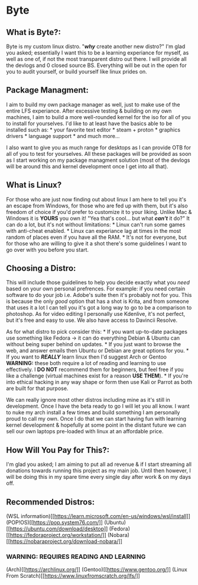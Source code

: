 # Byte 

## What is Byte?:

Byte is my custom linux distro. "***why*** create another new distro?" 
I'm glad you asked; essentially I want this to be a learning experiance for myself, 
as well as one of, if not the most transparent distro out there. 
I will provide all the devlogs and 0 closed source BS.
Everything will be out in the open for you to audit yourself, or build yourself like linux prides on.

## Package Managment:

I aim to build my own package manager as well, just to make use of the entire LFS experiance.
After excessive testing & building on my own machines, 
I aim to build a more well-rounded kernel for the iso for all of you to install for yourselves. 
I'd like to at least have the basics able to be installed such as:
    * your favorite text editor 
    * steam + proton
    * graphics drivers 
    * language support
    * and much more...

I also want to give you as much range for desktops as I can provide OTB for all of you to test for yourselves. 
All these packages will be provided as soon as I start working on my package managment solution 
(most of the devlogs will be around this and kernel development once I get into all that).

## What is Linux?

For those who are just now finding out about linux I am here to tell you it's an escape from Windows, 
for those who are fed up with them, but it's also freedom of choice if you'd prefer to customize it to your liking. 
Unlike Mac & Windows it is **YOURS** you own it! 
"Yea that's cool... but what ***can't*** it do?" It can do a lot, but it's not without limitations:
    * Linux can't run some games with anti-cheat enabled.
    * Linux can experiance lag at times in the most random of places even if you have all the RAM.
    * It's not for everyone, but for those who are willing to give it a shot there's some guidelines 
        I want to go over with you before you start.

## Choosing a Distro:

This will include those guidelines to help you decide exactly what you *need* based on your own personal prefrences. 
For example: if you need certain software to do your job i.e. Adobe's suite then it's probably not for you. 
This is because the only *good* option that has a shot is Krita,
and from someone that uses it a lot I can tell you it's got a long way to go to be a comparison to photoshop. 
As for video editing I personally use Kdenlive, it's not perfect, but it's free and easy to use. 
We also have access to Davincii Resolve.

As for what distro to pick consider this:
    * If you want up-to-date packages use something like Fedora -> it can do everything 
        Debian & Ubuntu can without being super behind on updates.
    * If you just want to browse the web, and answer emails then 
        Ubuntu or Debian are great options for you.
    * If you want to ***REALLY*** learn linux then 
        I'd suggest Arch or Gentoo **WARNING:** these both require a lot of reading and learning to use effectively. 
        I **DO NOT** recommend them for beginners, 
        but feel free if you like a challenge (virtual machines exist for a reason **USE THEM**).
    * If you're into ethical hacking in any way shape or form then use Kali or Parrot as both are built for that purpose.

We can really ignore most other distros including mine as it's still in development. 
Once I have the beta ready to go I will let you all know. 
I want to nuke my arch install a few times and build something I am personally proud to call my own. 
Once I do that we can start having fun with learning kernel development & 
hopefully at some point in the distant future we can sell our own laptops pre-loaded with linux at an affordable price.

## How Will You Pay for This?:

I'm glad you asked; I am aiming to put all ad revenue & 
if I start streaming all donations towards running this project as my main job. Until then however,
I will be doing this in my spare time every single day after work & on my days off.

## Recommended Distros:

(WSL information)[[https://learn.microsoft.com/en-us/windows/wsl/install]]
(POP!OS)[[https://pop.system76.com/]]
(Ubuntu)[[https://ubuntu.com/download/desktop]]
(Fedora)[[https://fedoraproject.org/workstation/]]
(Nobara)[[https://nobaraproject.org/download-nobara/]]

### WARNING: REQUIRES READING AND LEARNING
(Arch)[[https://archlinux.org/]]
(Gentoo)[[https://www.gentoo.org/]]
(Linux From Scratch)[[https://www.linuxfromscratch.org/lfs/]]

